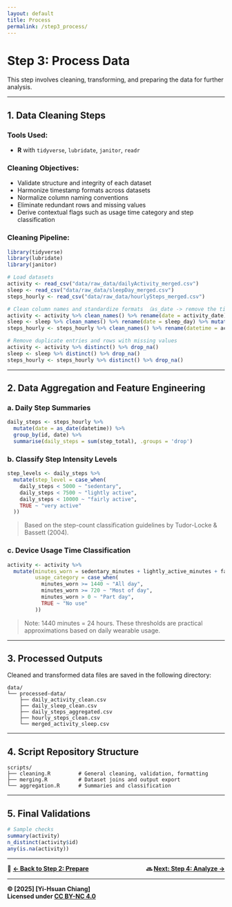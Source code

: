```yaml
---
layout: default
title: Process
permalink: /step3_process/
---
```


# Step 3: Process Data

This step involves cleaning, transforming, and preparing the data for further analysis.

---

## 1. Data Cleaning Steps

### Tools Used:
- **R** with `tidyverse`, `lubridate`, `janitor`, `readr`


### Cleaning Objectives:
- Validate structure and integrity of each dataset
- Harmonize timestamp formats across datasets
- Normalize column naming conventions
- Eliminate redundant rows and missing values
- Derive contextual flags such as usage time category and step classification

### Cleaning Pipeline:
```r
library(tidyverse)
library(lubridate)
library(janitor)

# Load datasets
activity <- read_csv("data/raw_data/dailyActivity_merged.csv")
sleep <- read_csv("data/raw_data/sleepDay_merged.csv")
steps_hourly <- read_csv("data/raw_data/hourlySteps_merged.csv")

# Clean column names and standardize formats （as_date -> remove the time component, keep only the date)
activity <- activity %>% clean_names() %>% rename(date = activity_date) %>% mutate(date = mdy(date))
sleep <- sleep %>% clean_names() %>% rename(date = sleep_day) %>% mutate(date = as_date(mdy_hms(date)))
steps_hourly <- steps_hourly %>% clean_names() %>% rename(datetime = activity_hour) %>% mutate(datetime = mdy_hms(datetime))

# Remove duplicate entries and rows with missing values
activity <- activity %>% distinct() %>% drop_na()
sleep <- sleep %>% distinct() %>% drop_na()
steps_hourly <- steps_hourly %>% distinct() %>% drop_na()
```

---

## 2. Data Aggregation and Feature Engineering

### a. Daily Step Summaries
```r
daily_steps <- steps_hourly %>%
  mutate(date = as_date(datetime)) %>%
  group_by(id, date) %>%
  summarise(daily_steps = sum(step_total), .groups = 'drop')
```

### b. Classify Step Intensity Levels
```r
step_levels <- daily_steps %>%
  mutate(step_level = case_when(
    daily_steps < 5000 ~ "sedentary",
    daily_steps < 7500 ~ "lightly active",
    daily_steps < 10000 ~ "fairly active",
    TRUE ~ "very active"
  ))
```

> Based on the step-count classification guidelines by Tudor-Locke & Bassett (2004).

### c. Device Usage Time Classification
```r
activity <- activity %>%
  mutate(minutes_worn = sedentary_minutes + lightly_active_minutes + fairly_active_minutes + very_active_minutes,
         usage_category = case_when(
           minutes_worn >= 1440 ~ "All day",
           minutes_worn >= 720 ~ "Most of day",
           minutes_worn > 0 ~ "Part day",
           TRUE ~ "No use"
         ))
```

> Note: 1440 minutes = 24 hours. These thresholds are practical approximations based on daily wearable usage.

---

## 3. Processed Outputs

Cleaned and transformed data files are saved in the following directory:

```
data/
└── processed-data/
    ├── daily_activity_clean.csv
    ├── daily_sleep_clean.csv
    ├── daily_steps_aggregated.csv
    ├── hourly_steps_clean.csv
    └── merged_activity_sleep.csv
```

---

## 4. Script Repository Structure

```
scripts/
├── cleaning.R         # General cleaning, validation, formatting
├── merging.R          # Dataset joins and output export
└── aggregation.R      # Summaries and classification
```

---

## 5. Final Validations
```r
# Sample checks
summary(activity)
n_distinct(activity$id)
any(is.na(activity))
```

---

<!-- 🔗 **[← Back to Step 2: Prepare](../step2_prepare/)** | 🔜 **[Next: Step 4: Analyze →](../step4_analyze/)** -->

<div style="display: flex; justify-content: space-between;">
  <span>🔗 <a href="../step2_prepare/"><strong>← Back to Step 2: Prepare<strong></a></span>
  <span>🔜 <a href="../step4_analyze/"><strong>Next: Step 4: Analyze →<strong></a></span>
</div>

---

© [2025] [Yi-Hsuan Chiang]  
Licensed under [CC BY-NC 4.0](https://creativecommons.org/licenses/by-nc/4.0/)

<!-- Command run in Terminal: Rscript scripts/cleaning.R  -->







<!-- #### Tasks Completed:

- Removed duplicates
- Renamed columns for clarity
- Standardized date formats
- Aggregated minute/hour data into daily summaries (where needed)
- Removed records with missing or unrealistic values

#### Example:
```r
library(dplyr)
library(readr)

# Load daily activity data
daily_activity <- read.csv("data/raw-data/dailyActivity_merged.csv")

# Remove duplicates
daily_activity <- daily_activity[!duplicated(daily_activity), ]

# Clean column names
daily_activity <- daily_activity %>%
  rename(
    Date = ActivityDate,
    Steps = TotalSteps,
    Calories = Calories
  )

# Check missing values
colSums(is.na(daily_activity))
```

---

## 2. Data Aggregation Examples

Merged and aggregated:
- **Hourly → Daily steps**: summed by user/date
- **Heart rate (seconds) → daily average/max**
- **Minute METs → total MET per day**

```r
hourly_steps <- read.csv("data/raw-data/hourlySteps_merged.csv")

daily_steps <- hourly_steps %>%
  group_by(Id, Date = as.Date(ActivityHour)) %>%
  summarize(DailySteps = sum(StepTotal))
```

---

## 3. Processed Outputs

Stored cleaned and transformed datasets here:

```
data/
└── processed-data/
    ├── daily_activity_clean.csv
    ├── daily_steps_aggregated.csv
    └── merged_activity_sleep.csv
```

---

## 4. Script Repository

All data cleaning steps are documented in:

```
scripts/
├── cleaning.R         # General cleaning
├── aggregation.R      # Summarizing step/sleep data
└── merging.R          # Joining datasets
```

---

## Tools Used

- **R**: Main tool for cleaning and transformation
- **dplyr**: Used for filtering, renaming, grouping
- **readr**: For importing large CSVs efficiently
- **Excel**: Spot-checking for anomalies

---

## Final Check

```r
summary(daily_activity)
any(is.na(daily_activity))
```

--- -->